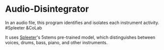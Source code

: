 # Audio-Disintegrator
In an audio file, this program identifies and isolates each instrument activity. #Spleeter &CoLab

It uses [Spleeter](https://github.com/deezer/spleeter)'s 5stems pre-trained model, which distinguishes between voices, drums, bass, piano, and other instruments.
